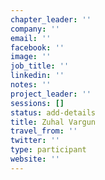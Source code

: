 ```yaml
---
chapter_leader: ''
company: ''
email: ''
facebook: ''
image: ''
job_title: ''
linkedin: ''
notes: ''
project_leader: ''
sessions: []
status: add-details
title: Zuhal Vargun
travel_from: ''
twitter: ''
type: participant
website: ''
---
```


<!-- put more details about participant here -->